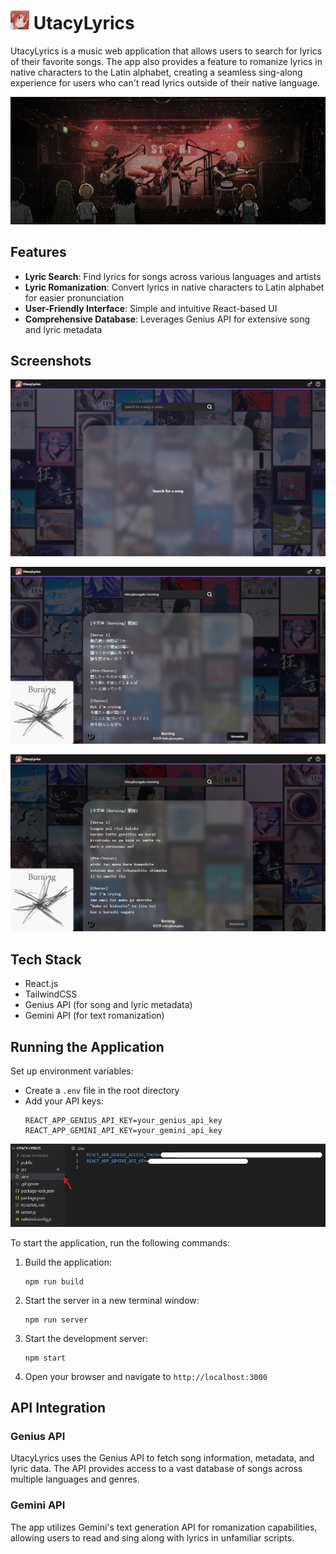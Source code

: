 # <img src="/src/img/image/logo.webp" width="30" alt="UtacyLyrics Logo" /> UtacyLyrics

UtacyLyrics is a music web application that allows users to search for lyrics of their favorite songs. The app also provides a feature to romanize lyrics in native characters to the Latin alphabet, creating a seamless sing-along experience for users who can't read lyrics outside of their native language.

![UtacyLyrics Banner](/src/img/image/banner3.webp)

## Features

- **Lyric Search**: Find lyrics for songs across various languages and artists
- **Lyric Romanization**: Convert lyrics in native characters to Latin alphabet for easier pronunciation
- **User-Friendly Interface**: Simple and intuitive React-based UI
- **Comprehensive Database**: Leverages Genius API for extensive song and lyric metadata

## Screenshots

![Empty](/src/img/screenshots/1.png)

![Searched song](/src/img/screenshots/2.png)

![Romanized lyrics](/src/img/screenshots/3.png)


## Tech Stack

- React.js
- TailwindCSS
- Genius API (for song and lyric metadata)
- Gemini API (for text romanization)

## Running the Application

Set up environment variables:
   - Create a `.env` file in the root directory
   - Add your API keys:
     ```
     REACT_APP_GENIUS_API_KEY=your_genius_api_key
     REACT_APP_GEMINI_API_KEY=your_gemini_api_key
     ```
![Environment Setup](/src/img/image/env.webp)

To start the application, run the following commands:

1. Build the application:
   ```
   npm run build
   ```

2. Start the server in a new terminal window:
   ```
   npm run server
   ```

3. Start the development server:
   ```
   npm start
   ```

4. Open your browser and navigate to `http://localhost:3000`

## API Integration

### Genius API
UtacyLyrics uses the Genius API to fetch song information, metadata, and lyric data. The API provides access to a vast database of songs across multiple languages and genres.

### Gemini API
The app utilizes Gemini's text generation API for romanization capabilities, allowing users to read and sing along with lyrics in unfamiliar scripts.